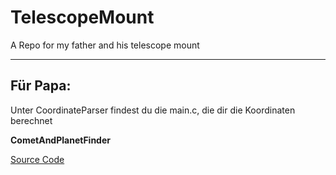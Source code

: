 # TelescopeMount

A Repo for my father and his telescope mount

---

## Für Papa:

Unter CoordinateParser findest du die main.c, die dir die Koordinaten berechnet

**CometAndPlanetFinder**

[Source Code](https://github.com/FlorianEpple/TelescopeMount/blob/main/CometAndPlanetFinder/main.c)
